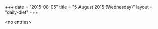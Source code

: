 +++
date = "2015-08-05"
title = "5 August 2015 (Wednesday)"
layout = "daily-diet"
+++


\<no entries\>


